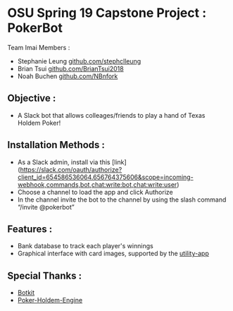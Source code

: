 #  OSU Spring 19 Capstone Project : PokerBot
Team Imai Members :
  *  Stephanie Leung [github.com/stephclleung](https://github.com/stephclleung)
  *  Brian Tsui [github.com/BrianTsui2018](https://github.com/BrianTsui2018)
  *  Noah Buchen [github.com/NBnfork](https://github.com/NBnfork)

## Objective :
*  A Slack bot that allows colleages/friends to play a hand of Texas Holdem Poker!

## Installation Methods :
*  As a Slack admin, install via this [link] (https://slack.com/oauth/authorize?client_id=654586536064.656764375606&scope=incoming-webhook,commands,bot,chat:write:bot,chat:write:user)
*  Choose a channel to load the app and click Authorize
*  In the channel invite the bot to the channel by using the slash command “/invite @pokerbot”     

## Features :
*  Bank database to track each player's winnings
*  Graphical interface with card images, supported by the [utility-app](https://github.com/stephclleung/imai-utility-app)

## Special Thanks :
*  [Botkit](https://botkit.ai/)
*  [Poker-Holdem-Engine](https://github.com/brunoscopelliti/poker-holdem-engine)
